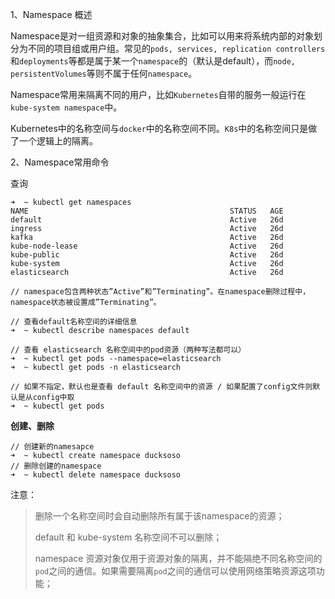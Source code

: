 

1、Namespace 概述

Namespace是对一组资源和对象的抽象集合，比如可以用来将系统内部的对象划分为不同的项目组或用户组。常见的`pods, services, replication controllers`和`deployments`等都是属于某一个`namespace`的（默认是default），而`node, persistentVolumes`等则不属于任何`namespace`。

Namespace常用来隔离不同的用户，比如`Kubernetes`自带的服务一般运行在`kube-system namespace`中。

Kubernetes中的名称空间与`docker`中的名称空间不同。`K8s`中的名称空间只是做了一个逻辑上的隔离。



2、Namespace常用命令

查询

```
➜  ~ kubectl get namespaces
NAME                                             STATUS   AGE
default                                          Active   26d
ingress                                          Active   26d
kafka                                            Active   26d
kube-node-lease                                  Active   26d
kube-public                                      Active   26d
kube-system                                      Active   26d
elasticsearch                                    Active   26d

// namespace包含两种状态”Active”和”Terminating”。在namespace删除过程中，namespace状态被设置成”Terminating”。

// 查看default名称空间的详细信息
➜  ~ kubectl describe namespaces default

// 查看 elasticsearch 名称空间中的pod资源（两种写法都可以）
➜  ~ kubectl get pods --namespace=elasticsearch
➜  ~ kubectl get pods -n elasticsearch

// 如果不指定，默认也是查看 default 名称空间中的资源 / 如果配置了config文件则默认是从config中取
➜  ~ kubectl get pods

```

**创建、删除**

```
// 创建新的namesapce
➜  ~ kubectl create namespace ducksoso
// 删除创建的namespace
➜  ~ kubectl delete namespace ducksoso
```

注意：

> 删除一个名称空间时会自动删除所有属于该namespace的资源；
>
> default 和 kube-system 名称空间不可以删除；
>
> namespace 资源对象仅用于资源对象的隔离，并不能隔绝不同名称空间的`pod`之间的通信。如果需要隔离`pod`之间的通信可以使用网络策略资源这项功能；











